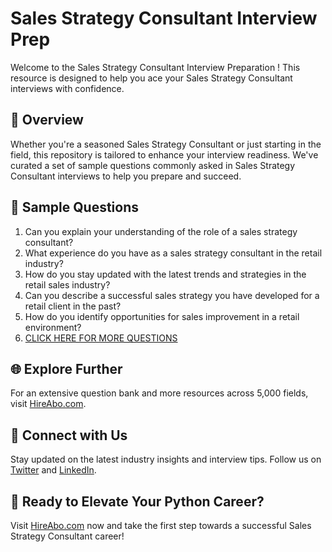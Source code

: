 # Sales Strategy Consultant Interview Prep

Welcome to the Sales Strategy Consultant Interview Preparation ! This resource is designed to help you ace your Sales Strategy Consultant interviews with confidence.

## 🚀 Overview

Whether you're a seasoned Sales Strategy Consultant or just starting in the field, this repository is tailored to enhance your interview readiness. We've curated a set of sample questions commonly asked in Sales Strategy Consultant interviews to help you prepare and succeed.

## 📝 Sample Questions

1. Can you explain your understanding of the role of a sales strategy consultant?
2. What experience do you have as a sales strategy consultant in the retail industry?
3. How do you stay updated with the latest trends and strategies in the retail sales industry?
4. Can you describe a successful sales strategy you have developed for a retail client in the past?
5. How do you identify opportunities for sales improvement in a retail environment?
6. [CLICK HERE FOR MORE QUESTIONS](https://hireabo.com/job/22_1_34/Sales%20Strategy%20Consultant)

## 🌐 Explore Further

For an extensive question bank and more resources across 5,000 fields, visit [HireAbo.com](https://www.hireabo.com).

## 📱 Connect with Us

Stay updated on the latest industry insights and interview tips. Follow us on [Twitter](https://twitter.com/hireabo) and [LinkedIn](https://www.linkedin.com/in/hire-abo-3609972a8/).

## 🚀 Ready to Elevate Your Python Career?

Visit [HireAbo.com](https://www.hireabo.com) now and take the first step towards a successful Sales Strategy Consultant career!